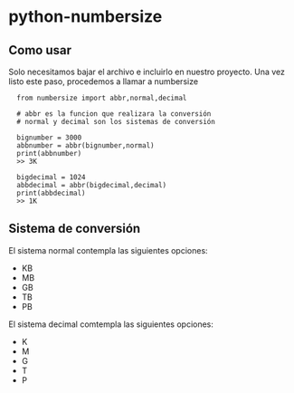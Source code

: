 python-numbersize
=================

## Como usar

Solo necesitamos bajar el archivo e incluirlo en nuestro proyecto.
Una vez listo este paso, procedemos a llamar a numbersize
    
      from numbersize import abbr,normal,decimal
      
      # abbr es la funcion que realizara la conversión
      # normal y decimal son los sistemas de conversión
      
      bignumber = 3000
      abbnumber = abbr(bignumber,normal)
      print(abbnumber)
      >> 3K
      
      bigdecimal = 1024
      abbdecimal = abbr(bigdecimal,decimal)
      print(abbdecimal)
      >> 1K
      

## Sistema de conversión

El sistema normal contempla las siguientes opciones:

- KB
- MB
- GB
- TB
- PB

El sistema decimal comtempla las siguientes opciones:

- K
- M
- G
- T
- P

